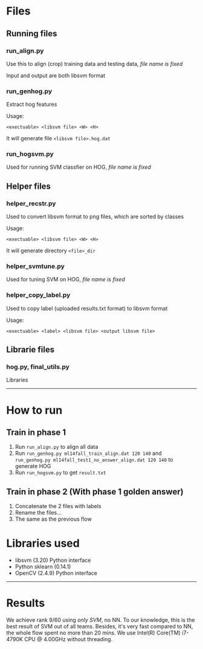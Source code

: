 # Files
## Running files
### run\_align.py
Use this to align (crop) training data and testing data, _file name is fixed_

Input and output are both libsvm format

### run\_genhog.py
Extract hog features

Usage:

`<exectuable> <libsvm file> <W> <H>`

It will generate file `<libsvm file>.hog.dat`

### run\_hogsvm.py
Used for running SVM classfier on HOG, _file name is fixed_

## Helper files

### helper\_recstr.py
Used to convert libsvm format to png files, which are sorted by classes

Usage:

`<exectuable> <libsvm file> <W> <H>`

It will generate directory `<file>_dir`

### helper\_svmtune.py
Used for tuning SVM on HOG, _file name is fixed_

### helper\_copy\_label.py
Used to copy label (uploaded results.txt format) to libsvm format

Usage:

`<exectuable> <label> <libsvm file> <output libsvm file>`

## Librarie files
### hog.py, final\_utils.py
Libraries

---

# How to run

## Train in phase 1
1. Run `run_align.py` to align all data
1. Run `run_genhog.py ml14fall_train_align.dat 120 140` and `run_genhog.py ml14fall_test1_no_answer_align.dat 120 140` to generate HOG
1. Run `run_hogsvm.py` to get `result.txt`

## Train in phase 2 (With phase 1 golden answer)
1. Concatenate the 2 files with labels
1. Rename the files...
1. The same as the previous flow

# Libraries used
* libsvm (3.20) Python interface
* Python sklearn (0.14.1)
* OpenCV (2.4.9) Python interface

---

# Results
We achieve rank 9/60 using *only SVM*, no NN.
To our knowledge, this is the best result of SVM out of all teams.
Besides, it's very fast compared to NN, the whole flow spent no more than 20 mins.
We use Intel(R) Core(TM) i7-4790K CPU @ 4.00GHz without threading.
